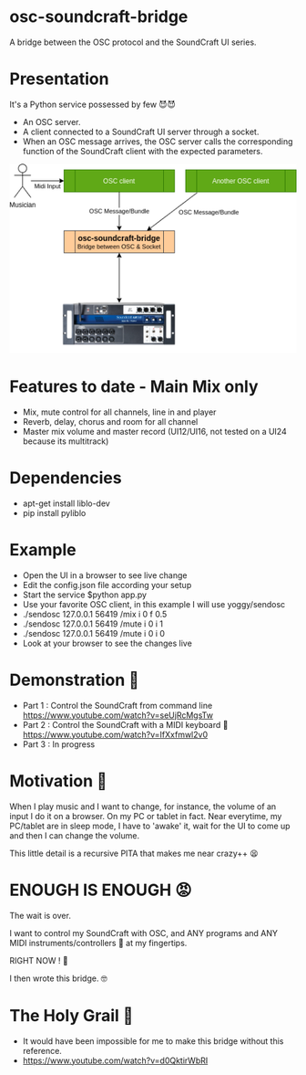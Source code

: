 # osc-soundcraft-bridge
A bridge between the OSC protocol and the SoundCraft UI series.

# Presentation
It's a Python service possessed by few 😈😈
* An OSC server.
* A client connected to a SoundCraft UI server through a socket.
* When an OSC message arrives, the OSC server calls the corresponding function of the SoundCraft client with the expected parameters.


<img src="/doc/osc-soundcraft-bridge.png" />


# Features to date - Main Mix only
* Mix, mute control for all channels, line in and player
* Reverb, delay, chorus and room for all channel
* Master mix volume and master record (UI12/UI16, not tested on a UI24 because its multitrack)

# Dependencies
* apt-get install liblo-dev
* pip install pyliblo

# Example
* Open the UI in a browser to see live change
* Edit the config.json file according your setup
* Start the service $python app.py
* Use your favorite OSC client, in this example I will use yoggy/sendosc
* ./sendosc 127.0.0.1 56419 /mix i 0 f 0.5
* ./sendosc 127.0.0.1 56419 /mute i 0 i 1
* ./sendosc 127.0.0.1 56419 /mute i 0 i 0
* Look at your browser to see the changes live

# Demonstration 🎥
* Part 1 : Control the SoundCraft from command line https://www.youtube.com/watch?v=seUjRcMgsTw
* Part 2 : Control the SoundCraft with a MIDI keyboard 🎹 https://www.youtube.com/watch?v=IfXxfmwl2v0
* Part 3 : In progress

# Motivation 🤔
When I play music and I want to change, for instance, the volume of an input I do it on a browser. On my PC or tablet in fact. Near everytime, my PC/tablet are in sleep mode, I have to 'awake' it, wait for the UI to come up and then I can change the volume.

This little detail is a recursive PITA that makes me near crazy++ 😫

# ENOUGH IS ENOUGH 😡
The wait is over.

I want to control my SoundCraft with OSC, and ANY programs and ANY MIDI instruments/controllers 🎹 at my fingertips. 

RIGHT NOW ! 🥴

I then wrote this bridge. 🤓

# The Holy Grail 🎥
* It would have been impossible for me to make this bridge without this reference.
* https://www.youtube.com/watch?v=d0QktirWbRI
 
